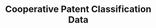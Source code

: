 ---
layout: default
bigquery: https://console.cloud.google.com/bigquery?p=patents-public-data&d=cpc&page=dataset
citation: '“Cooperative Patent Classification” by the EPO and USPTO, for public use. '
contributors: EPO, USPTO
cost: None
description: Cooperative Patent Classification Data contains the scheme and definitions
  of the Cooperative Patent Classification system for classifying patent documents.
  The CPC is the result of a partnership between the EPO and the USPTO in their joint
  effort to develop a common, internationally compatible classification system for
  technical documents, in particular patent publications, which will be used by both
  offices in the patent granting process
documentation: https://www.cooperativepatentclassification.org/cpcSchemeAndDefinitions
last_edit: 04/06/2022, 00:00:12
location: https://www.cooperativepatentclassification.org/index
maintained_by: USPTO, EPO
schema_fields:
- application_references
- limiting_references
- title_part
- titlePart
- childGroups
- informativeReferences
- symbol
- ipc_concordant
- ipcConcordant
- breakdown_code
- residual_references
- notAllocatable
- child_groups
- applicationReferences
- residualReferences
- parents
- glossary
- title_full
- date_revised
- limitingReferences
- titleFull
- children
- synonyms
- status
- informative_references
- definition
- not_allocatable
- additional_only
- level
- dateRevised
- sizeCache
- breakdownCode
shortname: cooperative_patent_classification
tags:
- patents
- science
title: Cooperative Patent Classification Data
uuid: 984374a7-16e9-4b35-9445-458daceb01bf
---